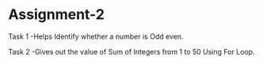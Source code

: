 # Assignment-2
Task 1
-Helps Identify whether a number is Odd even.

Task 2
-Gives out the value of Sum of Integers from 1 to 50 Using For Loop.
